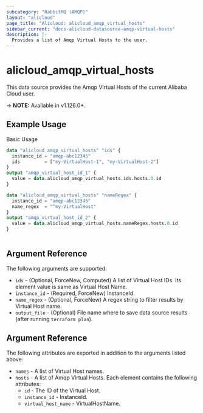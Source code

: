 ```yaml
---
subcategory: "RabbitMQ (AMQP)"
layout: "alicloud"
page_title: "Alicloud: alicloud_amqp_virtual_hosts"
sidebar_current: "docs-alicloud-datasource-amqp-virtual-hosts"
description: |-
  Provides a list of Amqp Virtual Hosts to the user.
---
```


# alicloud\_amqp\_virtual\_hosts

This data source provides the Amqp Virtual Hosts of the current Alibaba Cloud user.

-> **NOTE:** Available in v1.126.0+.

## Example Usage

Basic Usage

```terraform
data "alicloud_amqp_virtual_hosts" "ids" {
  instance_id = "amqp-abc12345"
  ids         = ["my-VirtualHost-1", "my-VirtualHost-2"]
}
output "amqp_virtual_host_id_1" {
  value = data.alicloud_amqp_virtual_hosts.ids.hosts.0.id
}

data "alicloud_amqp_virtual_hosts" "nameRegex" {
  instance_id = "amqp-abc12345"
  name_regex  = "^my-VirtualHost"
}
output "amqp_virtual_host_id_2" {
  value = data.alicloud_amqp_virtual_hosts.nameRegex.hosts.0.id
}
            
```

## Argument Reference

The following arguments are supported:

* `ids` - (Optional, ForceNew, Computed)  A list of Virtual Host IDs. Its element value is same as Virtual Host Name.
* `instance_id` - (Required, ForceNew) InstanceId.
* `name_regex` - (Optional, ForceNew) A regex string to filter results by Virtual Host name.
* `output_file` - (Optional) File name where to save data source results (after running `terraform plan`).

## Argument Reference

The following attributes are exported in addition to the arguments listed above:

* `names` - A list of Virtual Host names.
* `hosts` - A list of Amqp Virtual Hosts. Each element contains the following attributes:
	* `id` - The ID of the Virtual Host.
	* `instance_id` - InstanceId.
	* `virtual_host_name` - VirtualHostName.